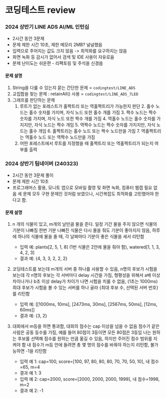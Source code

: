 # 코딩테스트 review
### 2024 상반기 LINE ADS AI/ML 인턴십
- 2시간 동안 3문제
- 문제 제한 시간 10초, 제한 메모리 2MB? 널널했음
- 입력으로 주어지는 값도 크지 않음 -> 최적화를 요구하지는 않음
- 화면 녹화 등 감시가 없어서 검색 및 IDE 사용이 자유로움
- 문제 난이도는 쉬운편 - 리팩토링 및 주석을 신경씀

#### 문제 설명
1. String을 다룰 수 있는지 묻는 간단한 문제 = `codingtest/LINE_ADS`
2. 교집합을 찾는 문제 : retainAll() 사용 = `codingtest/LINE_ADS_7LED`
3. 그래프를 판단하는 문제
   1. 루트가 없는 포레스트가 홀짝트리 또는 역홀짝트리가 가능한지 판단
      2. 홀수 노드는 홀수 숫자를 가지며, 자식 노드 또한 홀수 개를 가짐
      3. 짝수 노드는 짝수 숫자를 가지며, 자식 노드 또한 짝수 개를 가짐
      4. 역홀수 노드는 홀수 숫자를 가지지만, 자식 노드는 짝수 개임
      5. 역짝수 노드는 짝수 숫자를 가지지만, 자식 노드는 홀수 개임
      6. 홀짝트리는 홀수 노드 또는 짝수 노드만을 가짐
      7. 역홀짝트리는 역홀수 노드 또는 역짝수 노드만을 가짐
   8. 어떤 포레스트에서 루트를 지정했을 때 홀짝트리 또는 역홀짝트리가 되는지 여부를 출력

### 2024 상반기 팀네이버 (240323)
- 2시간 동안 3문제 풀이
- 문제 제한 시간 10초
- 프로그래머스 활용, 모니토 앱으로 모바일 촬영 및 화면 녹화, 컴퓨터 웹캡 필요 없음
세 문제 모두 구현 문제인 것처럼 보였으나, 시간복잡도 최적화를 고민했어야 한다고 함.

#### 문제 설명
1. n 개의 식물이 있고, m개의 날만큼 물을 준다.
일정 기간 물을 주지 않으면 식물의 기분이 나빠짐 
한번 기분 나빠진 식물은 다시 물을 줘도 기분이 좋아지지 않음, 
하루에 하나의 식물에 물을 줄 때, 각 날짜마다 기분이 좋은 식물을 세서 리턴함
   - 입력 예: plants[2, 5, 1, 8] (1번 식물은 2안에 물을 줘야 함), watered[1, 1, 3, 4, 2, 3]
   - 결과 예: {4, 3, 3, 2, 2, 2}

2. 코딩테스트를 보는데 m개의 서버 중 하나를 사용할 수 있음, 
n명의 후보가 시험을 보는데 각 n명의 후보는 각 서버마다 delay 시간을 가짐, 
형평성을 위해서 a배 이상 차이나거나 b초 이상 delay가 차이가 나면 시험을 치룰 수 없음, (1초는 1000ms)
최대 후보가 시험을 볼 수 있는 서버를 하나 골라 {최대 후보 수, 선택된 서버 번호}를 리턴함
   - 입력 예: [[1000ms, 10ms], [2473ms, 30ms], [2567ms, 50ms], [12ms, 60ms]]
   - 결과 예: {3, 2}

3. 대회에서 m등을 하면 통과함, 대회의 점수는 cap 이상을 넘을 수 없음
점수가 같은 사람은 공동 등수를 가짐, 예를 들어 80점이 3등이면 모든 80점은 3등임
나는 원하는 후보를 선택해 점수를 원하는 만큼 옮길 수 있음, 하지만 주어진 점수 범위를 지켜야 함
내 점수가 m등 안에 들려면 총 몇 명의 점수를 바꿔야 하는지 리턴함, 불가능하면 -1을 리턴함
   - 입력 예 1: cap=100, score=[100, 97, 80, 80, 80, 70, 70, 50, 10], 내 점수=65, m=4
   - 결과 예 1: 3
   - 입력 예 2: cap=2000, score=[2000, 2000, 2000, 1999], 내 점수=1998, m=2 
   - 결과 예 2: -1
